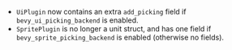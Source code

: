 - `UiPlugin` now contains an extra `add_picking` field if `bevy_ui_picking_backend` is enabled.
- `SpritePlugin` is no longer a unit struct, and has one field if `bevy_sprite_picking_backend` is enabled (otherwise no fields).

